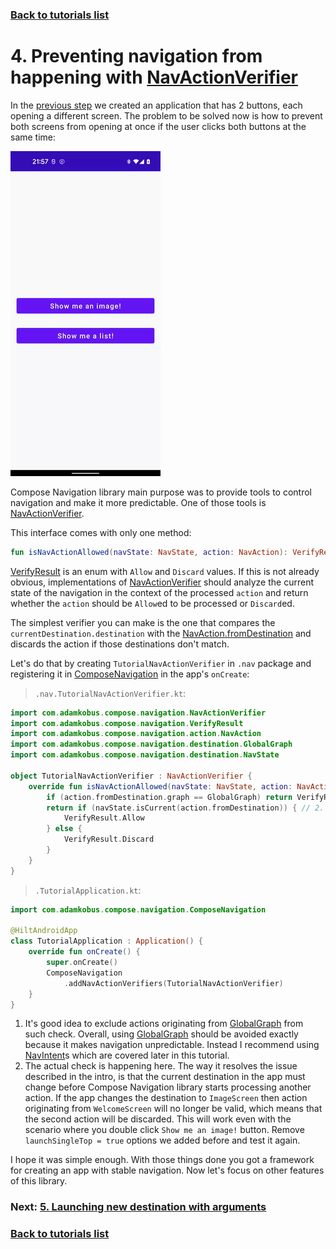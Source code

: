 ### [Back to tutorials list](README.md)

# 4. Preventing navigation from happening with [NavActionVerifier]

In the [previous step](03_navigation_basics.md) we created an application that has 2 buttons, each opening a different screen. 
The problem to be solved now is how to prevent both screens from opening at once if the user clicks both buttons at the same time:

![Broken back stack](assets/03_broken_back_stack.gif)

Compose Navigation library main purpose was to provide tools to control navigation and make it more predictable. 
One of those tools is [NavActionVerifier].

This interface comes with only one method:
```kotlin
fun isNavActionAllowed(navState: NavState, action: NavAction): VerifyResult
```

[VerifyResult] is an enum with `Allow` and `Discard` values. If this is not already obvious, 
implementations of [NavActionVerifier] should analyze the current state of the navigation 
in the context of the processed `action` and return whether the `action` should be `Allow`ed to be processed or `Discard`ed.

The simplest verifier you can make is the one that compares the `currentDestination.destination` with the [NavAction.fromDestination] 
and discards the action if those destinations don't match.

Let's do that by creating `TutorialNavActionVerifier` in `.nav` package and registering it in [ComposeNavigation] in the app's `onCreate`:

> `.nav.TutorialNavActionVerifier.kt`:
```kotlin
import com.adamkobus.compose.navigation.NavActionVerifier
import com.adamkobus.compose.navigation.VerifyResult
import com.adamkobus.compose.navigation.action.NavAction
import com.adamkobus.compose.navigation.destination.GlobalGraph
import com.adamkobus.compose.navigation.destination.NavState

object TutorialNavActionVerifier : NavActionVerifier {
    override fun isNavActionAllowed(navState: NavState, action: NavAction): VerifyResult {
        if (action.fromDestination.graph == GlobalGraph) return VerifyResult.Allow // 1.
        return if (navState.isCurrent(action.fromDestination)) { // 2.
            VerifyResult.Allow
        } else {
            VerifyResult.Discard
        }
    }
}
```

> `.TutorialApplication.kt`:
```kotlin
import com.adamkobus.compose.navigation.ComposeNavigation

@HiltAndroidApp
class TutorialApplication : Application() {
    override fun onCreate() {
        super.onCreate()
        ComposeNavigation
            .addNavActionVerifiers(TutorialNavActionVerifier)
    }
}
```

1. It's good idea to exclude actions originating from [GlobalGraph] from such check. 
   Overall, using [GlobalGraph] should be avoided exactly because it makes navigation unpredictable. 
   Instead I recommend using [NavIntent]s which are covered later in this tutorial.
2. The actual check is happening here. The way it resolves the issue described in the intro, 
   is that the current destination in the app must change before Compose Navigation library starts processing another action. 
   If the app changes the destination to `ImageScreen` then action originating from `WelcomeScreen` will no longer be valid, 
   which means that the second action will be discarded. 
   This will work even with the scenario where you double click `Show me an image!` button. 
   Remove `launchSingleTop = true` options we added before and test it again.

I hope it was simple enough. With those things done you got a framework for creating an app with stable navigation. 
Now let's focus on other features of this library.

### Next: [5. Launching new destination with arguments](05_using_navigation_arguments.md)

### [Back to tutorials list](README.md)

<!-- GENERATED SECTION - DON'T ADD ANY TEXT BELOW THIS TAG -->

[NavActionVerifier]: ../../docs/components/composenav/composenav/com.adamkobus.compose.navigation/-nav-action-verifier/index.md
[VerifyResult]: ../../docs/components/composenav/composenav/com.adamkobus.compose.navigation/-verify-result/index.md
[NavAction.fromDestination]: ../../docs/components/composenav/composenav/com.adamkobus.compose.navigation.action/-nav-action/index.md
[ComposeNavigation]: ../../docs/components/composenav/composenav/com.adamkobus.compose.navigation/-compose-navigation/index.md
[GlobalGraph]: ../../docs/components/composenav/composenav/com.adamkobus.compose.navigation.destination/-global-graph/index.md
[NavIntent]: ../../docs/components/composenav/composenav/com.adamkobus.compose.navigation.intent/-nav-intent/index.md
